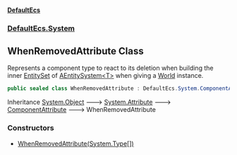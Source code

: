 #### [DefaultEcs](./index.md 'index')
### [DefaultEcs.System](./DefaultEcs-System.md 'DefaultEcs.System')
## WhenRemovedAttribute Class
Represents a component type to react to its deletion when building the inner [EntitySet](./DefaultEcs-EntitySet.md 'DefaultEcs.EntitySet') of [AEntitySystem&lt;T&gt;](./DefaultEcs-System-AEntitySystem-T-.md 'DefaultEcs.System.AEntitySystem&lt;T&gt;') when giving a [World](./DefaultEcs-World.md 'DefaultEcs.World') instance.  
```csharp
public sealed class WhenRemovedAttribute : DefaultEcs.System.ComponentAttribute
```
Inheritance [System.Object](https://docs.microsoft.com/en-us/dotnet/api/System.Object 'System.Object') &#129106; [System.Attribute](https://docs.microsoft.com/en-us/dotnet/api/System.Attribute 'System.Attribute') &#129106; [ComponentAttribute](./DefaultEcs-System-ComponentAttribute.md 'DefaultEcs.System.ComponentAttribute') &#129106; WhenRemovedAttribute  
### Constructors
- [WhenRemovedAttribute(System.Type[])](./DefaultEcs-System-WhenRemovedAttribute-WhenRemovedAttribute(System-Type--).md 'DefaultEcs.System.WhenRemovedAttribute.WhenRemovedAttribute(System.Type[])')
